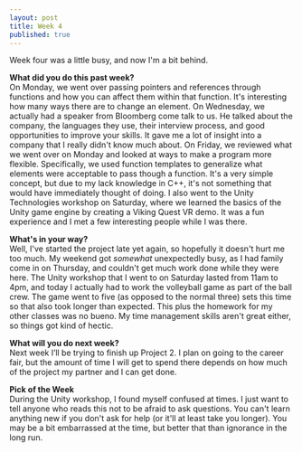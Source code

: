 ```yaml
---
layout: post
title: Week 4
published: true
---
```

Week four was a little busy, and now I'm a bit behind.

**What did you do this past week?**  
On Monday, we went over passing pointers and references through functions and how you can affect them within that function. It's interesting how many ways there are to change an element. On Wednesday, we actually had a speaker from Bloomberg come talk to us. He talked about the company, the languages they use, their interview process, and good opportunities to improve your skills. It gave me a lot of insight into a company that I really didn't know much about. On Friday, we reviewed what we went over on Monday and looked at ways to make a program more flexible. Specifically, we used function templates to generalize what elements were acceptable to pass though a function. It's a very simple concept, but due to my lack knowledge in C++, it's not something that would have immediately thought of doing. I also went to the Unity Technologies workshop on Saturday, where we learned the basics of the Unity game engine by creating a Viking Quest VR demo. It was a fun experience and I met a few interesting people while I was there.

**What's in your way?**  
Well, I've started the project late yet again, so hopefully it doesn't hurt me too much. My weekend got *somewhat* unexpectedly busy, as I had family come in on Thursday, and couldn't get much work done while they were here. The Unity workshop that I went to on Saturday lasted from 11am to 4pm, and today I actually had to work the volleyball game as part of the ball crew. The game went to five (as opposed to the normal three) sets this time so that also took longer than expected. This plus the homework for my other classes was no bueno. My time management skills aren't great either, so things got kind of hectic.

**What will you do next week?**  
Next week I’ll be trying to finish up Project 2. I plan on going to the career fair, but the amount of time I will get to spend there depends on how much of the project my partner and I can get done.

**Pick of the Week**  
During the Unity workshop, I found myself confused at times. I just want to tell anyone who reads this not to be afraid to ask questions. You can't learn anything new if you don't ask for help (or it'll at least take you longer). You may be a bit embarrassed at the time, but better that than ignorance in the long run.